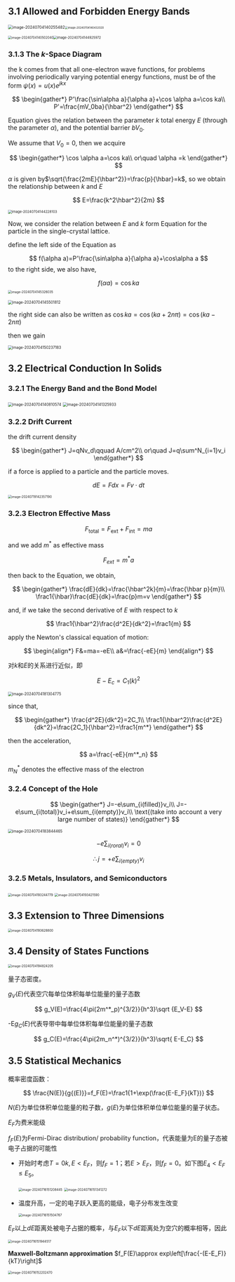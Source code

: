 ## 3.1 Allowed and Forbidden Energy Bands

<img src="../assets/image-20240704140255482.png" alt="image-20240704140255482" style="zoom:63%;" /><img src="../assets/image-20240704140432020.png" alt="image-20240704140432020" style="zoom:43%;" />



<img src="../assets/image-20240704140502040.png" alt="image-20240704140502040" style="zoom:50%;" /><img src="../assets/image-20240704144925972.png" alt="image-20240704144925972" style="zoom:53%;" />

### 3.1.3 The $k$-Space Diagram

the k comes from that all one-electron wave functions, for problems involving periodically varying potential energy functions, must be of the form $\psi(x)=u(x)e^{jkx}$

$$
\begin{gather*}
P'\frac{\sin\alpha a}{\alpha a}+\cos \alpha a=\cos ka\\
P'=\frac{mV_0ba}{\hbar^2}
\end{gather*}
$$

Equation gives the relation between the parameter $k$ total energy
$E$ (through the parameter $\alpha$), and the potential barrier $bV_0$. 

We assume that $V_0=0$, then we acquire

$$
\begin{gather*}
\cos \alpha a=\cos ka\\
or\quad
\alpha =k
\end{gather*}
$$

$\alpha$ is given by$\sqrt{\frac{2mE}{\hbar^2}}=\frac{p}{\hbar}=k$, so we obtain the relationship between $k$ and $E$

$$
E=\frac{k^2\hbar^2}{2m}
$$

<img src="../assets/image-20240704144228103.png" alt="image-20240704144228103" style="zoom:55%;" />

Now, we consider the relation between $E$ and $k$ form Equation for the particle in the single-crystal lattice.

define the left side of the Equation as

$$
f(\alpha a)=P'\frac{\sin\alpha a}{\alpha a}+\cos\alpha a
$$
to the right side, we also have,

$$
f(\alpha a)=\cos ka
$$
<img src="../assets/image-20240704145326035.png" alt="image-20240704145326035" style="zoom:50%;" />

<img src="../assets/image-20240704145501812.png" alt="image-20240704145501812" style="zoom: 60%;" />

the right side can also be written as $\cos ka=\cos(ka+2n\pi)=\cos(ka-2n\pi)$ 

then we gain

<img src="../assets/image-20240704150237183.png" alt="image-20240704150237183" style="zoom: 60%;" />

## 3.2 Electrical Conduction In Solids

### 3.2.1 The Energy Band and the Bond Model

<img src="../assets/image-20240704140810574.png" alt="image-20240704140810574" style="zoom:60%;" />

<img src="../assets/image-20240704141325933.png" alt="image-20240704141325933" style="zoom:60%;" />

### 3.2.2 Drift Current

the drift current density

$$
\begin{gather*}
J=qNv_d\qquad A/cm^2\\
or\quad J=q\sum^N_{i=1}v_i
\end{gather*}
$$

if a force is applied to a particle and the particle moves.

$$
dE=Fdx=Fv\cdot dt
$$

<img src="../assets/image-20240719142357190.png" alt="image-20240719142357190" style="zoom:50%;" />

### 3.2.3 Electron Effective Mass

$$
F_{\text{total}}=F_{\text{ext}}+F_{\text{int}}=ma
$$

and we add $m^*$ as effective mass

$$
F_{ext}=m^*a
$$

then back to the Equation, we obtain,

$$
\begin{gather*}
\frac{dE}{dk}=\frac{\hbar^2k}{m}=\frac{\hbar p}{m}\\
\frac1{\hbar}\frac{dE}{dk}=\frac{p}m=v
\end{gather*}
$$

and, if we take the second derivative of $E$ with respect to $k$

$$
\frac1{\hbar^2}\frac{d^2E}{dk^2}=\frac1{m}
$$

apply the Newton's classical equation of motion:

$$
\begin{align*}
F&=ma=-eE\\
a&=\frac{-eE}{m}
\end{align*}
$$

对$k$和$E$的关系进行近似，即

$$
E-E_c=C_1(k)^2
$$

<img src="../assets/image-20240704181304775.png" alt="image-20240704181304775" style="zoom:60%;" />

since that,

$$
\begin{gather*}
\frac{d^2E}{dk^2}=2C_1\\
\frac1{\hbar^2}\frac{d^2E}{dk^2}=\frac{2C_1}{\hbar^2}=\frac1{m^*}
\end{gather*}
$$

then the acceleration,

$$
a=\frac{-eE}{m^*_n}
$$

$m^*_N$ denotes the effective mass of the electron

### 3.2.4 Concept of the Hole

$$
\begin{gather*}
J=-e\sum_{i(filled)}v_i\\
J=-e\sum_{i(total)}v_i+e\sum_{i(empty)}v_i\\
\text{(take into account a very large number of states)}
\end{gather*}
$$

<img src="../assets/image-20240704183844465.png" alt="image-20240704183844465" style="zoom:60%;" />

$$
-e\sum _{i(roral)}v_i = 0
$$

$$
\therefore j=+e\sum_{i(empty)}v_i
$$

### 3.2.5 Metals, Insulators, and Semiconductors

<img src="../assets/image-20240704193244779.png" alt="image-20240704193244779" style="zoom:50%;" />

<img src="../assets/image-20240704193421590.png" alt="image-20240704193421590" style="zoom:50%;" />

## 3.3 Extension to Three Dimensions

<img src="../assets/image-20240704193628800.png" alt="image-20240704193628800" style="zoom:50%;" />

## 3.4 Density of States Functions

<img src="../assets/image-20240704194824205.png" alt="image-20240704194824205" style="zoom:50%;" />

量子态密度。

$g_V(E)$代表空穴每单位体积每单位能量的量子态数

$$
g_V(E)=\frac{4\pi(2m^*_p)^{3/2}}{h^3}\sqrt {E_V-E}
$$

-E$g_C(E)$代表导带中每单位体积每单位能量的量子态数

$$
g_C(E)=\frac{4\pi(2m_n^*)^{3/2}}{h^3}\sqrt{ E-E_C}
$$

## 3.5 Statistical Mechanics

概率密度函数：

$$
\frac{N(E)}{g{(E)}}=f_F(E)=\frac1{1+\exp(\frac{E-E_F}{kT})}
$$

$N(E)$为单位体积单位能量的粒子数，$g(E)$为单位体积单位单位能量的量子状态。

$E_F$为费米能级

$f_F(E)$为Fermi-Dirac distribution/ probability function，代表能量为E的量子态被电子占据的可能性

* 开始时考虑$T=0k, E<E_F$，则$f_F=1$；若$E>E_F$，则$f_F=0$。如下图$E_4<E_F\le E_5$。

  <img src="../assets/image-20240716151208445.png" alt="image-20240716151208445" style="zoom:50%;" />

  <img src="../assets/image-20240716151341272.png" alt="image-20240716151341272" style="zoom:50%;" />

* 温度升高，一定的电子跃入更高的能级，电子分布发生改变

  <img src="../assets/image-20240716151504767.png" alt="image-20240716151504767" style="zoom:50%;" />

$E_F$以上$dE$距离处被电子占据的概率，与$E_F$以下$dE$距离处为空穴的概率相等，因此

<img src="../assets/image-20240716151944517.png" alt="image-20240716151944517" style="zoom:50%;" />

**Maxwell-Boltzmann approximation**  $f_F(E)\approx exp\left[\frac{-(E-E_F)}{kT}\right]$

<img src="../assets/image-20240716152202470.png" alt="image-20240716152202470" style="zoom:50%;" />

